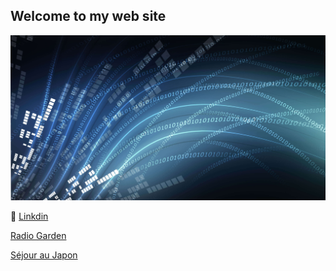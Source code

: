 ## Welcome to my web site

![GitHub Logo](/osi-datenstrom-t.jpg)

:link: [Linkdin](https://www.linkedin.com/in/olivier-fransois)
 
 [Radio Garden](http://radio.garden/listen/snoopwoof-radio/UJR1Uxe) 
 
 [Séjour au Japon](https://photos.google.com/share/AF1QipM8fd-S53PkWaAnQkC_yxfHqu5sjR072I9rRs6L2YtV2srHEynxPW7IL0fgtvur7w?key=ODJrYWloT3hueU54V09TRzNvNmx5YUpSekh1dGp3)
 
